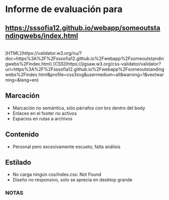 # Informe de evaluación para<br/>
## https://sssofia12.github.io/webapp/someoutstandingwebs/index.html
<br/>
[HTML](https://validator.w3.org/nu/?doc=https%3A%2F%2Fsssofia12.github.io%2Fwebapp%2Fsomeoutstandingwebs%2Findex.html)
[CSS](https://jigsaw.w3.org/css-validator/validator?uri=https%3A%2F%2Fsssofia12.github.io%2Fwebapp%2Fsomeoutstandingwebs%2Findex.html&profile=css3svg&usermedium=all&warning=1&vextwarning=&lang=en)
<br/>

## Marcación
- Marcación no semántica, sólo párrafos con brs dentro del body
- Enlaces en el footer no activos
- Espacios en rutas a archivos

## Contenido
- Personal pero excesivamente escueto, falta análisis

## Estilado
- No carga ningún css/index.css: Not Found 
- Diseño no responsivo, solo se aprecia en desktop grande

  
### NOTAS


